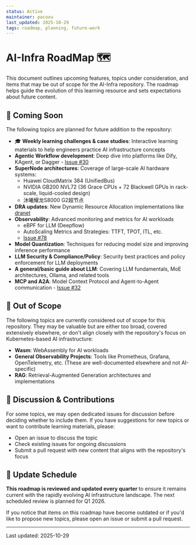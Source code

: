 ```yaml
---
status: Active
maintainer: pacoxu
last_updated: 2025-10-29
tags: roadmap, planning, future-work
---
```


# AI-Infra RoadMap 🗺️

This document outlines upcoming features, topics under consideration, and items
that may be out of scope for the AI-Infra repository. The roadmap helps guide
the evolution of this learning resource and sets expectations about future
content.

## 🚀 Coming Soon

The following topics are planned for future addition to the repository:

- 🎓 **Weekly learning challenges & case studies**: Interactive learning
  materials to help engineers practice AI infrastructure concepts
- **Agentic Workflow development**: Deep dive into platforms like Dify, KAgent,
  or Dagger - [Issue #30](https://github.com/pacoxu/AI-Infra/issues/30)
- **SuperNode architectures**: Coverage of large-scale AI hardware systems:
  - Huawei CloudMatrix 384 (UnifiedBus)
  - NVIDIA GB200 NVL72 (36 Grace CPUs + 72 Blackwell GPUs in rack-scale,
    liquid-cooled design)
  - 沐曦耀龙S8000 G2超节点
- **DRA updates**: New Dynamic Resource Allocation implementations like
  [dranet](https://github.com/google/dranet)
- **Observability**: Advanced monitoring and metrics for AI workloads
  - eBPF for LLM (Deepflow)
  - AutoScaling Metrics and Strategies: TTFT, TPOT, ITL, etc.
  - [Issue #78](https://github.com/pacoxu/AI-Infra/issues/78)
- **Model Quantization**: Techniques for reducing model size and improving
  inference performance
- **LLM Security & Compliance/Policy**: Security best practices and policy
  enforcement for LLM deployments
- **A general/basic guide about LLM**: Covering LLM fundamentals, MoE
  architectures, Ollama, and related tools
- **MCP and A2A**: Model Context Protocol and Agent-to-Agent communication -
  [Issue #32](https://github.com/pacoxu/AI-Infra/issues/32)

## 🚫 Out of Scope

The following topics are currently considered out of scope for this repository.
They may be valuable but are either too broad, covered extensively elsewhere,
or don't align closely with the repository's focus on Kubernetes-based AI
infrastructure:

- **Wasm**: WebAssembly for AI workloads
- **General Observability Projects**: Tools like Prometheus, Grafana,
  OpenTelemetry, etc. (These are well-documented elsewhere and not
  AI-specific)
- **RAG**: Retrieval-Augmented Generation architectures and implementations

## 💬 Discussion & Contributions

For some topics, we may open dedicated issues for discussion before deciding
whether to include them. If you have suggestions for new topics or want to
contribute learning materials, please:

- Open an issue to discuss the topic
- Check existing issues for ongoing discussions
- Submit a pull request with new content that aligns with the repository's
  focus

## 📅 Update Schedule

**This roadmap is reviewed and updated every quarter** to ensure it remains
current with the rapidly evolving AI infrastructure landscape. The next
scheduled review is planned for Q1 2026.

If you notice that items on this roadmap have become outdated or if you'd like
to propose new topics, please open an issue or submit a pull request.

---

Last updated: 2025-10-29
